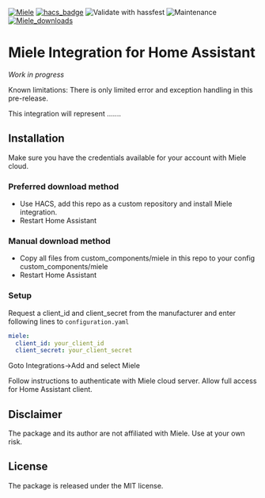 [![Miele](https://img.shields.io/github/v/release/astrandb/miele)](https://github.com/astrandb/miele/releases/latest) [![hacs_badge](https://img.shields.io/badge/HACS-Custom-orange.svg)](https://github.com/custom-components/hacs) ![Validate with hassfest](https://github.com/astrandb/miele/workflows/Validate%20with%20hassfest/badge.svg) ![Maintenance](https://img.shields.io/maintenance/yes/2021.svg) [![Miele_downloads](https://img.shields.io/github/downloads/astrandb/miele/total)](https://github.com/astrandb/miele)

# Miele Integration for Home Assistant

_Work in progress_

Known limitations: There is only limited error and exception handling in this pre-release.

This integration will represent .......

## Installation

Make sure you have the credentials available for your account with Miele cloud.

### Preferred download method

- Use HACS, add this repo as a custom repository and install Miele integration.
- Restart Home Assistant

### Manual download method

- Copy all files from custom_components/miele in this repo to your config custom_components/miele
- Restart Home Assistant

### Setup

Request a client_id and client_secret from the manufacturer and
enter following lines to `configuration.yaml`

```yaml
miele:
  client_id: your_client_id
  client_secret: your_client_secret
```

Goto Integrations->Add and select Miele

Follow instructions to authenticate with Miele cloud server. Allow full access for Home Assistant client.

## Disclaimer

The package and its author are not affiliated with Miele. Use at your own risk.

## License

The package is released under the MIT license.
